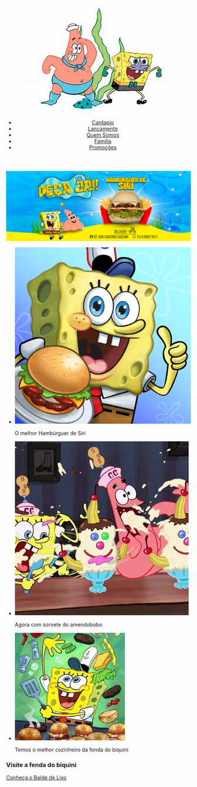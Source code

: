 <!DOCTYPE html>
<html lang="pt-br">
<head>
    <meta charset="UTF-8">
    <meta http-equiv="X-UA-Compatible" content="IE=edge">
    <meta name="viewport" content="width=device-width, initial-scale=1.0">
    <title>Siri Cascudo</title>
    <link rel="stylesheet" href="css/style.css">
</head>
<body>
    <header>
        <nav>
            <img src="img/bobSereia.jpg" alt="">
            <ul>
                <li> <a href="cardapio.html">Cardapío</a></li>
                <li> <a href="#">Lançamento</a></li>
                <li> <a href="#">Quem Somos</a></li>
                <li> <a href="#">Família</a></li>
                <li> <a href="#">Promoções</a></li>
            </ul>   
        </nav>
    </header>
    <main>
        <div >
            <img class="imgSiriCascudo " src="img/foto de capa siricascudo.png" alt="">
        </div>
        <div>
            <ul class="containerCard">
                <li class="card">
                    <img src="img/bobOferecendoHamburger.jpg" alt="">
                    <p>O melhor Hambúrguer de Siri</p>
                </li>
                <li class="card">
                    <img src="img/comendoSorvete.jfif" alt="">
                    <p>Agora com sorvete do amendobobo</p>
                </li>
                <li class="card">
                    <img src="img/bobcozinhando.jfif" alt="">
                    <p>Temos o melhor cozinheiro da fenda do biquini</p>
                </li>
            </ul>
        </div>
    </main>
    <footer>
        <div class="container-footer">
            <h3>Visite a fenda do biquini</h3>
            <p><a href="">Conheça o Balde de Lixo</a></p>
        </div>
    </footer>

    
</body>
</html>
